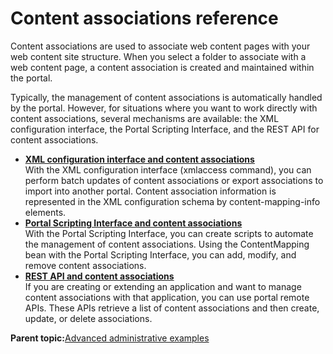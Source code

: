 # Content associations reference

Content associations are used to associate web content pages with your web content site structure. When you select a folder to associate with a web content page, a content association is created and maintained within the portal.

Typically, the management of content associations is automatically handled by the portal. However, for situations where you want to work directly with content associations, several mechanisms are available: the XML configuration interface, the Portal Scripting Interface, and the REST API for content associations.

-   **[XML configuration interface and content associations](../admin-system/mp_wcm_contentmap_xml.md)**  
With the XML configuration interface \(xmlaccess command\), you can perform batch updates of content associations or export associations to import into another portal. Content association information is represented in the XML configuration schema by content-mapping-info elements.
-   **[Portal Scripting Interface and content associations](../admin-system/mp_wcm_contentmap_pscript.md)**  
With the Portal Scripting Interface, you can create scripts to automate the management of content associations. Using the ContentMapping bean with the Portal Scripting Interface, you can add, modify, and remove content associations.
-   **[REST API and content associations](../admin-system/mp_wcm_contentmap_restapi.md)**  
If you are creating or extending an application and want to manage content associations with that application, you can use portal remote APIs. These APIs retrieve a list of content associations and then create, update, or delete associations.

**Parent topic:**[Advanced administrative examples](../wcm/wcm_delivery_advanced.md)

